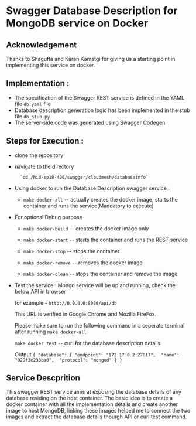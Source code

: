 # Swagger Database Description for MongoDB service on Docker

## Acknowledgement 
Thanks to Shagufta and Karan Kamatgi for giving us a starting point in implementing this service on docker.

## Implementation :
* The specification of the Swagger REST service is defined in the YAML file `db.yaml` file
* Database description generation logic has been implemented in the stub file `db_stub.py`
* The server-side code was generated using Swagger Codegen

## Steps for Execution :

* clone the repository

* navigate to the directory 

        `cd /hid-sp18-406/swagger/cloudmesh/databaseinfo`


* Using docker to run the Database Description swagger service :

	- `make docker-all` -- actually creates the docker image, 
	starts the container and runs the service(Mandatory to execute)

* For optional Debug purpose
	- `make docker-build` -- creates the docker image only

	- `make docker-start` -- starts the container and runs the REST service

	- `make docker-stop` -- stops the container 

	- `make docker-remove` -- removes the docker image

	- `make docker-clean` -- stops the container and remove the image
  
* Test the service :
  Mongo service will be up and running, check the below API in browser 
  
  	for example - `http://0.0.0.0:8080/api/db`
	
	This URL is verified in Google Chrome and Mozilla FireFox.

  Please make sure to run the following command in a seperate terminal after 
  running `make docker-all`
  
  	`make docker test` -- curl for the database description details

  Output
	`{
  	  "database": {
    	  "endpoint": "172.17.0.2:27017", 
          "name": "929f3e238ba0", 
   	  "protocol": "mongod"
 	   }
	}`



## Service Descprition

This swagger REST service aims at exposing the database details of 
any database residing on the host container. The basic idea is to
create a docker container with all the implementation details and 
create another image to host MongoDB, linking these images helped
me to connect the two images and extract the database details
thourgh API or curl test command.






